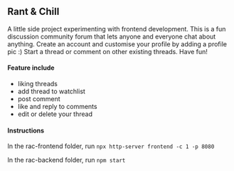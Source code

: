 ## Rant & Chill

A little side project experimenting with frontend development. This is a fun discussion community forum that lets anyone and everyone chat about anything. Create an account and customise your profile by adding a profile pic :) Start a thread or comment on other 
existing threads. Have fun! 

#### Feature include
* liking threads
* add thread to watchlist
* post comment
* like and reply to comments
* edit or delete your thread

#### Instructions
In the rac-frontend folder, run `npx http-server frontend -c 1 -p 8080`

In the rac-backend folder, run `npm start`




